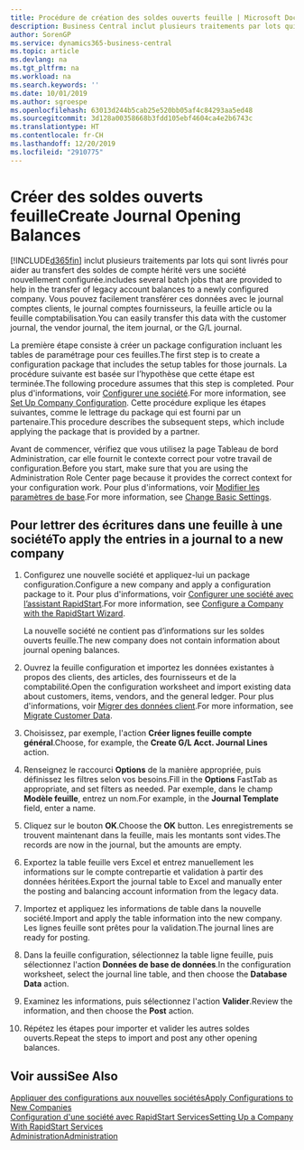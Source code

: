 ```yaml
---
title: Procédure de création des soldes ouverts feuille | Microsoft Docs
description: Business Central inclut plusieurs traitements par lots qui sont livrés pour aider au transfert des soldes de compte hérité vers une société nouvellement configurée. Vous pouvez facilement transférer ces données avec des validations de feuille.
author: SorenGP
ms.service: dynamics365-business-central
ms.topic: article
ms.devlang: na
ms.tgt_pltfrm: na
ms.workload: na
ms.search.keywords: ''
ms.date: 10/01/2019
ms.author: sgroespe
ms.openlocfilehash: 63013d244b5cab25e520bb05af4c84293aa5ed48
ms.sourcegitcommit: 3d128a00358668b3fdd105ebf4604ca4e2b6743c
ms.translationtype: HT
ms.contentlocale: fr-CH
ms.lasthandoff: 12/20/2019
ms.locfileid: "2910775"
---
```

# <a name="create-journal-opening-balances"></a><span data-ttu-id="30502-104">Créer des soldes ouverts feuille</span><span class="sxs-lookup"><span data-stu-id="30502-104">Create Journal Opening Balances</span></span>
[!INCLUDE[d365fin](includes/d365fin_md.md)] <span data-ttu-id="30502-105">inclut plusieurs traitements par lots qui sont livrés pour aider au transfert des soldes de compte hérité vers une société nouvellement configurée.</span><span class="sxs-lookup"><span data-stu-id="30502-105">includes several batch jobs that are provided to help in the transfer of legacy account balances to a newly configured company.</span></span> <span data-ttu-id="30502-106">Vous pouvez facilement transférer ces données avec le journal comptes clients, le journal comptes fournisseurs, la feuille article ou la feuille comptabilisation.</span><span class="sxs-lookup"><span data-stu-id="30502-106">You can easily transfer this data with the customer journal, the vendor journal, the item journal, or the G/L journal.</span></span>

<span data-ttu-id="30502-107">La première étape consiste à créer un package configuration incluant les tables de paramétrage pour ces feuilles.</span><span class="sxs-lookup"><span data-stu-id="30502-107">The first step is to create a configuration package that includes the setup tables for those journals.</span></span> <span data-ttu-id="30502-108">La procédure suivante est basée sur l’hypothèse que cette étape est terminée.</span><span class="sxs-lookup"><span data-stu-id="30502-108">The following procedure assumes that this step is completed.</span></span> <span data-ttu-id="30502-109">Pour plus d'informations, voir [Configurer une société](admin-set-up-company-configuration.md).</span><span class="sxs-lookup"><span data-stu-id="30502-109">For more information, see [Set Up Company Configuration](admin-set-up-company-configuration.md).</span></span> <span data-ttu-id="30502-110">Cette procédure explique les étapes suivantes, comme le lettrage du package qui est fourni par un partenaire.</span><span class="sxs-lookup"><span data-stu-id="30502-110">This procedure describes the subsequent steps, which include applying the package that is provided by a partner.</span></span>  

<span data-ttu-id="30502-111">Avant de commencer, vérifiez que vous utilisez la page Tableau de bord Administration, car elle fournit le contexte correct pour votre travail de configuration.</span><span class="sxs-lookup"><span data-stu-id="30502-111">Before you start, make sure that you are using the Administration Role Center page because it provides the correct context for your configuration work.</span></span> <span data-ttu-id="30502-112">Pour plus d'informations, voir [Modifier les paramètres de base](ui-change-basic-settings.md).</span><span class="sxs-lookup"><span data-stu-id="30502-112">For more information, see [Change Basic Settings](ui-change-basic-settings.md).</span></span>

## <a name="to-apply-the-entries-in-a-journal-to-a-new-company"></a><span data-ttu-id="30502-113">Pour lettrer des écritures dans une feuille à une société</span><span class="sxs-lookup"><span data-stu-id="30502-113">To apply the entries in a journal to a new company</span></span>  
1. <span data-ttu-id="30502-114">Configurez une nouvelle société et appliquez-lui un package configuration.</span><span class="sxs-lookup"><span data-stu-id="30502-114">Configure a new company and apply a configuration package to it.</span></span> <span data-ttu-id="30502-115">Pour plus d'informations, voir [Configurer une société avec l’assistant RapidStart](admin-how-to-configure-a-company-with-the-rapidstart-wizard.md).</span><span class="sxs-lookup"><span data-stu-id="30502-115">For more information, see [Configure a Company with the RapidStart Wizard](admin-how-to-configure-a-company-with-the-rapidstart-wizard.md).</span></span>  

    <span data-ttu-id="30502-116">La nouvelle société ne contient pas d’informations sur les soldes ouverts feuille.</span><span class="sxs-lookup"><span data-stu-id="30502-116">The new company does not contain information about journal opening balances.</span></span>  

2. <span data-ttu-id="30502-117">Ouvrez la feuille configuration et importez les données existantes à propos des clients, des articles, des fournisseurs et de la comptabilité.</span><span class="sxs-lookup"><span data-stu-id="30502-117">Open the configuration worksheet and import existing data about customers, items, vendors, and the general ledger.</span></span> <span data-ttu-id="30502-118">Pour plus d'informations, voir [Migrer des données client](admin-migrate-customer-data.md).</span><span class="sxs-lookup"><span data-stu-id="30502-118">For more information, see [Migrate Customer Data](admin-migrate-customer-data.md).</span></span>  
3. <span data-ttu-id="30502-119">Choisissez, par exemple, l'action **Créer lignes feuille compte général**.</span><span class="sxs-lookup"><span data-stu-id="30502-119">Choose, for example, the **Create G/L Acct. Journal Lines** action.</span></span>  
4. <span data-ttu-id="30502-120">Renseignez le raccourci **Options** de la manière appropriée, puis définissez les filtres selon vos besoins.</span><span class="sxs-lookup"><span data-stu-id="30502-120">Fill in the **Options** FastTab as appropriate, and set filters as needed.</span></span> <span data-ttu-id="30502-121">Par exemple, dans le champ **Modèle feuille**, entrez un nom.</span><span class="sxs-lookup"><span data-stu-id="30502-121">For example, in the **Journal Template** field, enter a name.</span></span>  
5. <span data-ttu-id="30502-122">Cliquez sur le bouton **OK**.</span><span class="sxs-lookup"><span data-stu-id="30502-122">Choose the **OK** button.</span></span> <span data-ttu-id="30502-123">Les enregistrements se trouvent maintenant dans la feuille, mais les montants sont vides.</span><span class="sxs-lookup"><span data-stu-id="30502-123">The records are now in the journal, but the amounts are empty.</span></span>  
6. <span data-ttu-id="30502-124">Exportez la table feuille vers Excel et entrez manuellement les informations sur le compte contrepartie et validation à partir des données héritées.</span><span class="sxs-lookup"><span data-stu-id="30502-124">Export the journal table to Excel and manually enter the posting and balancing account information from the legacy data.</span></span>
7. <span data-ttu-id="30502-125">Importez et appliquez les informations de table dans la nouvelle société.</span><span class="sxs-lookup"><span data-stu-id="30502-125">Import and apply the table information into the new company.</span></span> <span data-ttu-id="30502-126">Les lignes feuille sont prêtes pour la validation.</span><span class="sxs-lookup"><span data-stu-id="30502-126">The journal lines are ready for posting.</span></span>  
8. <span data-ttu-id="30502-127">Dans la feuille configuration, sélectionnez la table ligne feuille, puis sélectionnez l'action **Données de base de données**.</span><span class="sxs-lookup"><span data-stu-id="30502-127">In the configuration worksheet, select the journal line table, and then choose the **Database Data** action.</span></span>  
9. <span data-ttu-id="30502-128">Examinez les informations, puis sélectionnez l'action **Valider**.</span><span class="sxs-lookup"><span data-stu-id="30502-128">Review the information, and then choose the **Post** action.</span></span>  
10. <span data-ttu-id="30502-129">Répétez les étapes pour importer et valider les autres soldes ouverts.</span><span class="sxs-lookup"><span data-stu-id="30502-129">Repeat the steps to import and post any other opening balances.</span></span>  

## <a name="see-also"></a><span data-ttu-id="30502-130">Voir aussi</span><span class="sxs-lookup"><span data-stu-id="30502-130">See Also</span></span>  
[<span data-ttu-id="30502-131">Appliquer des configurations aux nouvelles sociétés</span><span class="sxs-lookup"><span data-stu-id="30502-131">Apply Configurations to New Companies</span></span>](admin-apply-configuration-to-new-companies.md)  
[<span data-ttu-id="30502-132">Configuration d'une société avec RapidStart Services</span><span class="sxs-lookup"><span data-stu-id="30502-132">Setting Up a Company With RapidStart Services</span></span>](admin-set-up-a-company-with-rapidstart.md)  
[<span data-ttu-id="30502-133">Administration</span><span class="sxs-lookup"><span data-stu-id="30502-133">Administration</span></span>](admin-setup-and-administration.md)
